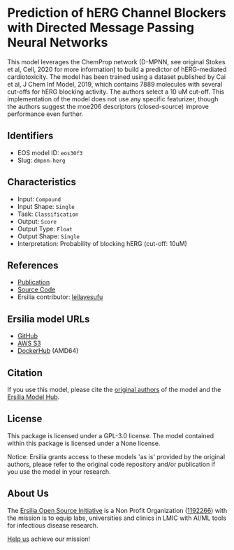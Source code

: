 # Prediction of hERG Channel Blockers with Directed Message Passing Neural Networks

This model leverages the ChemProp network (D-MPNN, see original Stokes et al, Cell, 2020 for more information) to build a predictor of hERG-mediated cardiotoxicity. The model has been trained using a dataset published by Cai et al, J Chem Inf Model, 2019, which contains 7889 molecules with several cut-offs for hERG blocking activity. The authors select a 10 uM cut-off. This implementation of the model does not use any specific featurizer, though the authors suggest the moe206 descriptors (closed-source) improve performance even further.

## Identifiers

* EOS model ID: `eos30f3`
* Slug: `dmpnn-herg`

## Characteristics

* Input: `Compound`
* Input Shape: `Single`
* Task: `Classification`
* Output: `Score`
* Output Type: `Float`
* Output Shape: `Single`
* Interpretation: Probability of blocking hERG (cut-off: 10uM)

## References

* [Publication](https://pubs.rsc.org/en/content/articlehtml/2022/ra/d1ra07956e)
* [Source Code](https://github.com/AI-amateur/DMPNN-hERG)
* Ersilia contributor: [leilayesufu](https://github.com/leilayesufu)

## Ersilia model URLs
* [GitHub](https://github.com/ersilia-os/eos30f3)
* [AWS S3](https://ersilia-models-zipped.s3.eu-central-1.amazonaws.com/eos30f3.zip)
* [DockerHub](https://hub.docker.com/r/ersiliaos/eos30f3) (AMD64)

## Citation

If you use this model, please cite the [original authors](https://pubs.rsc.org/en/content/articlehtml/2022/ra/d1ra07956e) of the model and the [Ersilia Model Hub](https://github.com/ersilia-os/ersilia/blob/master/CITATION.cff).

## License

This package is licensed under a GPL-3.0 license. The model contained within this package is licensed under a None license.

Notice: Ersilia grants access to these models 'as is' provided by the original authors, please refer to the original code repository and/or publication if you use the model in your research.

## About Us

The [Ersilia Open Source Initiative](https://ersilia.io) is a Non Profit Organization ([1192266](https://register-of-charities.charitycommission.gov.uk/charity-search/-/charity-details/5170657/full-print)) with the mission is to equip labs, universities and clinics in LMIC with AI/ML tools for infectious disease research.

[Help us](https://www.ersilia.io/donate) achieve our mission!